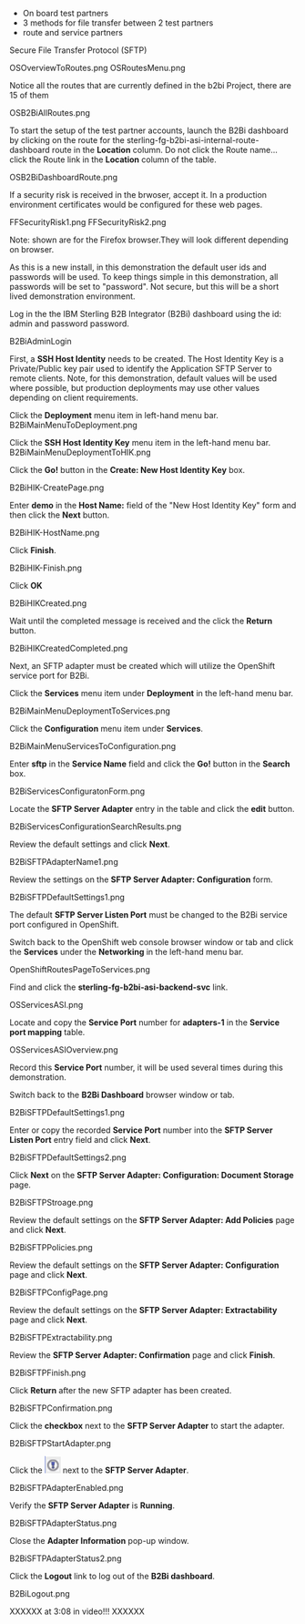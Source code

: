 

- On board test partners
- 3 methods for file transfer between 2 test partners
- route and service partners


Secure File Transfer Protocol (SFTP)

OSOverviewToRoutes.png
OSRoutesMenu.png

Notice all the routes that are currently defined in the b2bi Project, there are 15 of them

OSB2BiAllRoutes.png

To start the setup of the test partner accounts, launch the B2Bi dashboard by clicking on the route for the sterling-fg-b2bi-asi-internal-route-dashboard route in the **Location** column. Do not click the Route name... click the Route link in the **Location** column of the table.

OSB2BiDashboardRoute.png

If a security risk is received in the brwoser, accept it. In a production environment certificates would be configured for these web pages.

FFSecurityRisk1.png
FFSecurityRisk2.png

Note: shown are for the Firefox browser.They will look different depending on browser.

As this is a new install, in this demonstration the default user ids and passwords will be used. To keep things simple in this demonstration, all passwords will be set to "password".  Not secure, but this will be a short lived demonstration environment.

Log in the the IBM Sterling B2B Integrator (B2Bi) dashboard using the id: admin and password password.

B2BiAdminLogin

First, a **SSH Host Identity** needs to be created. The Host Identity Key is a Private/Public key pair used to identify the Application SFTP Server to remote clients.  Note, for this demonstration, default values will be used where possible, but production deployments may use other values depending on client requirements.

Click the **Deployment** menu item in left-hand menu bar.
B2BiMainMenuToDeployment.png

Click the **SSH Host Identity Key** menu item in the left-hand menu bar.
B2BiMainMenuDeploymentToHIK.png

Click the **Go!** button in the **Create: New Host Identity Key** box.

B2BiHIK-CreatePage.png

Enter **demo** in the **Host Name:** field of the "New Host Identity Key" form and then click the **Next** button.

B2BiHIK-HostName.png

Click **Finish**.

B2BiHIK-Finish.png

Click **OK**

B2BiHIKCreated.png

Wait until the completed message is received and the click the **Return** button.

B2BiHIKCreatedCompleted.png

Next, an SFTP adapter must be created which will utilize the OpenShift service port for B2Bi.

Click the **Services** menu item under **Deployment** in the left-hand menu bar.

B2BiMainMenuDeploymentToServices.png

Click the **Configuration** menu item under **Services**.

B2BiMainMenuServicesToConfiguration.png

Enter **sftp** in the **Service Name** field and click the **Go!** button in the **Search** box.

B2BiServicesConfiguratonForm.png

Locate the **SFTP Server Adapter** entry in the table and click the **edit** button.

B2BiServicesConfigurationSearchResults.png

Review the default settings and click **Next**.

B2BiSFTPAdapterName1.png

Review the settings on the **SFTP Server Adapter: Configuration** form.

B2BiSFTPDefaultSettings1.png

The default **SFTP Server Listen Port** must be changed to the B2Bi service port configured in OpenShift.

Switch back to the OpenShift web console browser window or tab and click the **Services** under the **Networking** in the left-hand menu bar.

OpenShiftRoutesPageToServices.png

Find and click the **sterling-fg-b2bi-asi-backend-svc** link.

OSServicesASI.png

Locate and copy the **Service Port** number for **adapters-1** in the **Service port mapping** table.

OSServicesASIOverview.png

Record this **Service Port** number, it will be used several times during this demonstration.

Switch back to the **B2Bi Dashboard** browser window or tab.

B2BiSFTPDefaultSettings1.png

Enter or copy the recorded **Service Port** number into the **SFTP Server Listen Port** entry field and click **Next**.

B2BiSFTPDefaultSettings2.png

Click **Next** on the **SFTP Server Adapter: Configuration: Document Storage** page.

B2BiSFTPStroage.png

Review the default settings on the **SFTP Server Adapter: Add Policies** page and click **Next**.

B2BiSFTPPolicies.png

Review the default settings on the **SFTP Server Adapter: Configuration** page and click **Next**.

B2BiSFTPConfigPage.png

Review the default settings on the **SFTP Server Adapter: Extractability** page and click **Next**.

B2BiSFTPExtractability.png

Review the **SFTP Server Adapter: Confirmation** page and click **Finish**.

B2BiSFTPFinish.png

Click **Return** after the new SFTP adapter has been created.

B2BiSFTPConfirmation.png

Click the **checkbox** next to the **SFTP Server Adapter** to start the adapter.

B2BiSFTPStartAdapter.png

Click the ![](_attachments/BangIcon.png) next to the **SFTP Server Adapter**.

B2BiSFTPAdapterEnabled.png

Verify the **SFTP Server Adapter** is **Running**.

B2BiSFTPAdapterStatus.png

Close the **Adapter Information** pop-up window.


B2BiSFTPAdapterStatus2.png

Click the **Logout** link to log out of the **B2Bi dashboard**.

B2BiLogout.png


XXXXXX at 3:08 in video!!! XXXXXX
